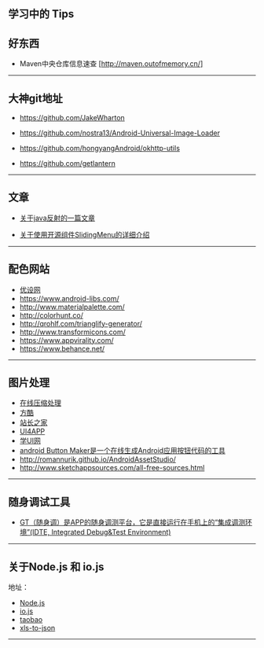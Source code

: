 

学习中的 Tips
-----------
## 好东西
* Maven中央仓库信息速查 [http://maven.outofmemory.cn/]

---------------------------------------------------------------------------------
## 大神git地址
* https://github.com/JakeWharton
  
* https://github.com/nostra13/Android-Universal-Image-Loader
	
* https://github.com/hongyangAndroid/okhttp-utils
 
* https://github.com/getlantern
 
---------------------------------------------------------------------------------

## 文章
* [关于java反射的一篇文章](http://a.codekk.com/detail/Android/Mr.Simple/%E5%85%AC%E5%85%B1%E6%8A%80%E6%9C%AF%E7%82%B9%E4%B9%8B%20Java%20%E5%8F%8D%E5%B0%84%20Reflection)

* [关于使用开源组件SlidingMenu的详细介绍](http://blog.csdn.net/vipzjyno1/article/details/23614675)

---------------------------------------------------------------------------------

## 配色网站
* [优设网](http://www.uisdc.com/new-for-designers-january-2016?hmsr=toutiao.io&utm_medium=toutiao.io&utm_source=toutiao.io)
* https://www.android-libs.com/
* http://www.materialpalette.com/
* http://colorhunt.co/
* http://qrohlf.com/trianglify-generator/
* http://www.transformicons.com/
* https://www.appvirality.com/
* https://www.behance.net/

---------------------------------------------------------------------------------
## 图片处理
* [在线压缩处理](https://tinypng.com/)
* [方酷](http://www.fondcool.com/download.html?&p=5#post_list)
* [站长之家](http://sc.chinaz.com/info/130510207199.htm)
* [UI4APP](http://ui4app.com/category/loginregiste)
* [学UI网](http://www.xueui.cn/)
* [android Button Maker是一个在线生成Android应用按钮代码的工具](http://angrytools.com/android/button/)
* http://romannurik.github.io/AndroidAssetStudio/
* http://www.sketchappsources.com/all-free-sources.html

--------
## 随身调试工具
* [GT（随身调）是APP的随身调测平台，它是直接运行在手机上的“集成调测环境”(IDTE, Integrated Debug&Test Environment)](http://gt.tencent.com/)

--------
## 关于Node.js 和 io.js
  地址：
  * [Node.js](https://nodejs.org/en/)
  * [io.js](https://iojs.org/en/)
  * [taobao](http://npm.taobao.org/)
  * [xls-to-json](https://www.npmjs.com/package/xls-to-json)

-----------
